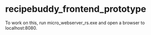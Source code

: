 # recipebuddy_frontend_prototype
To work on this, run micro_webserver_rs.exe and open a browser to localhost:8080.
